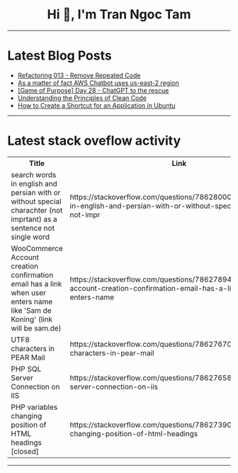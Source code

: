 <h1 align="center">Hi 👋, I'm Tran Ngoc Tam</h1>

---

# Latest Blog Posts 
<!-- BLOG-POST-LIST:START -->
- [Refactoring 013 - Remove Repeated Code](https://dev.to/mcsee/refactoring-013-remove-repeated-code-4npi)
- [As a matter of fact AWS Chatbot uses us-east-2 region](https://dev.to/takahiro_82jp/as-a-matter-of-fact-aws-chatbot-uses-us-east-2-region-2ghk)
- [[Game of Purpose] Day 28 - ChatGPT to the rescue](https://dev.to/humberd/game-of-purpose-day-28-chatgpt-to-the-rescue-2fh7)
- [Understanding the Principles of Clean Code](https://dev.to/kartikmehta8/understanding-the-principles-of-clean-code-3pcc)
- [How to Create a Shortcut for an Application in Ubuntu](https://dev.to/pcabreram1234/how-to-create-a-shortcut-for-an-application-in-ubuntu-39j6)
<!-- BLOG-POST-LIST:END -->

---

# Latest stack oveflow activity
<table>
  <tr><th>Title</th><th>Link</th></tr>
  <!-- STACKOVERFLOW:START --><tr><td>search words in english and persian with or without special charachter &lpar;not imprtant&rpar; as a sentence not single word</td><td>https://stackoverflow.com/questions/78628000/search-words-in-english-and-persian-with-or-without-special-charachter-not-impr</td></tr><tr><td>WooCommerce Account creation confirmation email has a link when user enters name like &#39;Sam de Koning&#39; &lpar;link will be sam.de&rpar;</td><td>https://stackoverflow.com/questions/78627894/woocommerce-account-creation-confirmation-email-has-a-link-when-user-enters-name</td></tr><tr><td>UTF8 characters in PEAR Mail</td><td>https://stackoverflow.com/questions/78627670/utf8-characters-in-pear-mail</td></tr><tr><td>PHP SQL Server Connection on IIS</td><td>https://stackoverflow.com/questions/78627658/php-sql-server-connection-on-iis</td></tr><tr><td>PHP variables changing position of HTML headings [closed]</td><td>https://stackoverflow.com/questions/78627390/php-variables-changing-position-of-html-headings</td></tr><!-- STACKOVERFLOW:END -->
</table>

---


